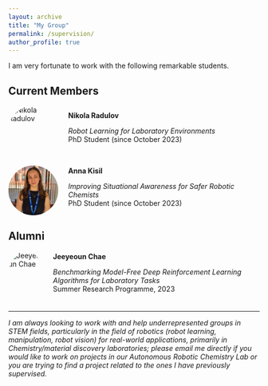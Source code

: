 ```yaml
---
layout: archive
title: "My Group"
permalink: /supervision/
author_profile: true
---
```


<style>
  .team-member {
    display: flex;
    align-items: center;
    margin-bottom: 20px;
  }

  .team-member img {
    width: 100px;
    height: 100px;
    border-radius: 50%;
    margin-right: 20px;
  }

  .team-member-info h4 {
    margin: 0 0 5px 0;
  }
</style>

I am very fortunate to work with the following remarkable students.

## Current Members

<div class="team-member">
  <img src="/images/nikola-radulov.jpg" alt="Nikola Radulov"> 
  <div class="team-member-info">
    <h4>Nikola Radulov</h4>
    <p><em>Robot Learning for Laboratory Environments</em><br>PhD Student (since October 2023)</p> 
  </div>
</div>

<div class="team-member">
  <img src="/images/anna-kisil.jpg" alt="Anna Kisil"> 
  <div class="team-member-info">
    <h4>Anna Kisil</h4>
    <p><em>Improving Situational Awareness for Safer Robotic Chemists</em><br>PhD Student (since October 2023)</p> 
  </div>
</div>

## Alumni

<div class="team-member">
  <img src="/images/jeeyeoun-chae.jpg" alt="Jeeyeoun Chae"> 
  <div class="team-member-info">
    <h4>Jeeyeoun Chae</h4>
    <p><em>Benchmarking Model-Free Deep Reinforcement Learning Algorithms for Laboratory Tasks</em><br>Summer Research Programme, 2023</p> 
  </div>
</div>

---

_I am always looking to work with and help underrepresented groups in STEM fields, particularly in the field of robotics (robot learning, manipulation, robot vision) for real-world applications, primarily in Chemistry/material discovery laboratories; please email me directly if you would like to work on projects in our Autonomous Robotic Chemistry Lab or you are trying to find a project related to the ones I have previously supervised._
